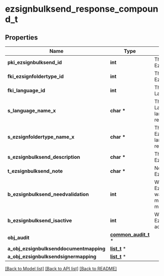 # ezsignbulksend_response_compound_t

## Properties
Name | Type | Description | Notes
------------ | ------------- | ------------- | -------------
**pki_ezsignbulksend_id** | **int** | The unique ID of the Ezsignbulksend | 
**fki_ezsignfoldertype_id** | **int** | The unique ID of the Ezsignfoldertype. | 
**fki_language_id** | **int** | The unique ID of the Language.  Valid values:  |Value|Description| |-|-| |1|French| |2|English| | 
**s_language_name_x** | **char \*** | The Name of the Language in the language of the requester | 
**s_ezsignfoldertype_name_x** | **char \*** | The name of the Ezsignfoldertype in the language of the requester | 
**s_ezsignbulksend_description** | **char \*** | The description of the Ezsignbulksend | 
**t_ezsignbulksend_note** | **char \*** | Note about the Ezsignbulksend | 
**b_ezsignbulksend_needvalidation** | **int** | Whether the Ezsigntemplatepackage was automatically modified and needs a manual validation | 
**b_ezsignbulksend_isactive** | **int** | Whether the Ezsignbulksend is active or not | 
**obj_audit** | [**common_audit_t**](common_audit.md) \* |  | 
**a_obj_ezsignbulksenddocumentmapping** | [**list_t**](ezsignbulksenddocumentmapping_response_compound.md) \* |  | 
**a_obj_ezsignbulksendsignermapping** | [**list_t**](ezsignbulksendsignermapping_response.md) \* |  | 

[[Back to Model list]](../README.md#documentation-for-models) [[Back to API list]](../README.md#documentation-for-api-endpoints) [[Back to README]](../README.md)


